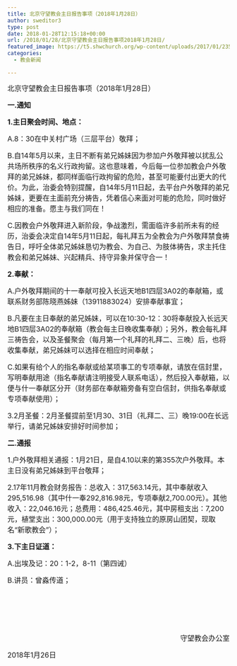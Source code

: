 ```yaml
---
title: 北京守望教会主日报告事项（2018年1月28日）
author: sweditor3
type: post
date: 2018-01-28T12:15:18+00:00
url: /2018/01/28/北京守望教会主日报告事项2018年1月28日/
featured_image: https://t5.shwchurch.org/wp-content/uploads/2017/01/235113-1403260FS695-913x288.jpg
categories:
  - 教会新闻

---
```

<span style="font-size: 12pt;">北京守望教会主日报告事项（2018年1月28日）</span>

<!--more-->

<span style="font-size: 12pt;"><strong>一.通知</strong></span>

<span style="font-size: 12pt;"><strong>1.主日聚会时间、地点：</strong></span>

<span style="font-size: 12pt;">A.8：30在中关村广场（三层平台）敬拜；</span>

<span style="font-size: 12pt;">B.自14年5月以来，主日不断有弟兄姊妹因为参加户外敬拜被以扰乱公共场所秩序的名义行政拘留。这也意味着，今后每一位参加教会户外敬拜的弟兄姊妹，都同样面临行政拘留的危险，甚至可能要付出更大的代价。为此，治委会特别提醒，自14年5月11日起，去平台户外敬拜的弟兄姊妹，更要在主面前充分祷告，凭着信心来面对可能的危险，同时做好相应的准备。愿主与我们同在！</span>

<span style="font-size: 12pt;">C.因教会户外敬拜进入新阶段，争战激烈，需面临许多前所未有的经历，治委会决定自14年5月11日起，每礼拜五为全教会为户外敬拜禁食祷告日，呼吁全体弟兄姊妹恳切为教会、为自己、为肢体祷告，求主托住教会和弟兄姊妹、兴起精兵、持守异象并保守合一！</span>

<span style="font-size: 12pt;"><strong>2.奉献：</strong></span>

<span style="font-size: 12pt;">A.户外敬拜期间的十一奉献可投入长远天地B1四层3A02的奉献箱，或联系财务部陈晓燕姊妹（13911883024）安排奉献事宜；</span>

<span style="font-size: 12pt;">B.凡要在主日奉献的弟兄姊妹，可以在10:30-12：30将奉献投入长远天地B1四层3A02的奉献箱（教会每主日晚收集奉献）；另外，教会每礼拜三祷告会，以及圣餐聚会（每月第一个礼拜的礼拜二、三晚）后，也将收集奉献，弟兄姊妹可以选择在相应时间奉献；</span>

<span style="font-size: 12pt;">C.如果有给个人的指名奉献或给某项事工的专项奉献，请放在信封里，写明奉献用途（指名奉献请注明接受人联系电话），然后投入奉献箱，以便与什一奉献区分开（财务部在奉献箱旁备有空白信封，供指名奉献或专项奉献使用）；</span>

<span style="font-size: 12pt;">3.2月圣餐：2月圣餐提前至1月30、31日（礼拜二、三）晚19:00在长远举行，请弟兄姊妹安排好时间参加；</span>

<span style="font-size: 12pt;"><strong>二.通报</strong></span>

<span style="font-size: 12pt;">1.户外敬拜相关通报：1月21日，是自4.10以来的第355次户外敬拜。本主日没有弟兄姊妹到平台敬拜；</span>

<span style="font-size: 12pt;">2.17年11月教会财务报告：总收入：317,563.14元，其中奉献收入295,516.98（其中什一奉292,816.98元，专项奉献2,700.00元）。其他收入：22,046.16元；总费用：486,425.46元，其中房租支出：7,200元，植堂支出：300,000.00元（用于支持独立的原房山团契，现取名“新歌教会”）；</span>

<span style="font-size: 12pt;"><strong>3.下主日证道：</strong></span>

<span style="font-size: 12pt;">A.出埃及记：20：1-2，8-11（第四诫）</span>

<span style="font-size: 12pt;">B.讲员：曾淼传道；</span>

&nbsp;

&nbsp;

&nbsp;

<p style="text-align: right;">
  <span style="font-size: 12pt;">守望教会办公室</span>
</p>

<span style="font-size: 12pt;">2018年1月26日</span>